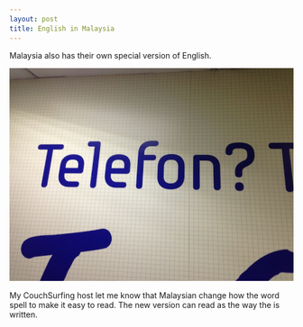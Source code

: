 ```yaml
---
layout: post
title: English in Malaysia
---
```

Malaysia also has their own special version of English.

  
![](/images/dee18da8-ea9f-472c-b567-3e52ef987522/img_3867.jpg)

  
  
My CouchSurfing host let me know that Malaysian change how the word spell to make it easy to read. The new version can read as the way the is written.